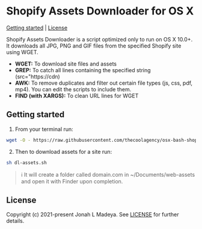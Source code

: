 # Shopify Assets Downloader for OS X

[Getting started](#getting-started) |
[License](#license)

Shopify Assets Downloader is a script optimized only to run on OS X 10.0+. It downloads all JPG, PNG and GIF files from the specified Shopify site using WGET.

* **WGET:** To download site files and assets
* **GREP:** To catch all lines containing the specified string (src=\"https://cdn)
* **AWK:** To remove duplicates and filter out certain file types (js, css, pdf, mp4). You can edit the scripts to include them.
* **FIND (with XARGS):** To clean URL lines for WGET

## Getting started

1. From your terminal run:
``` sh
wget -O - https://raw.githubusercontent.com/thecoolagency/osx-bash-shopify-asset-downloader/main/install.sh | bash
```
2. Then to download assets for a site run:
``` sh
sh dl-assets.sh
```

>:information_source: It will create a folder called domain.com in ~/Documents/web-assets and open it with Finder upon completion.

## License

Copyright (c) 2021-present Jonah L Madeya. See [LICENSE](/LICENSE.md) for further details.
